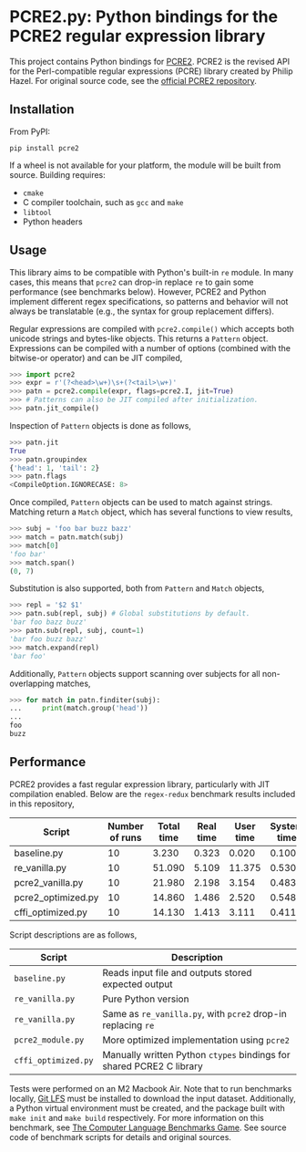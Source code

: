 # PCRE2.py: Python bindings for the PCRE2 regular expression library

This project contains Python bindings for [PCRE2](https://github.com/PCRE2Project/pcre2).
PCRE2 is the revised API for the Perl-compatible regular expressions (PCRE) library created by Philip Hazel.
For original source code, see the [official PCRE2 repository](https://github.com/PCRE2Project/pcre2).

## Installation

From PyPI:
```
pip install pcre2
```

If a wheel is not available for your platform, the module will be built from source.
Building requires:

* `cmake`
* C compiler toolchain, such as `gcc` and `make`
* `libtool`
* Python headers

## Usage

This library aims to be compatible with Python's built-in `re` module. In many cases, this means
that `pcre2` can drop-in replace `re` to gain some performance (see benchmarks below).
However, PCRE2 and Python implement different regex specifications, so patterns and behavior will
not always be translatable (e.g., the syntax for group replacement differs).

Regular expressions are compiled with `pcre2.compile()` which accepts both unicode strings and
bytes-like objects.
This returns a `Pattern` object.
Expressions can be compiled with a number of options (combined with the bitwise-or operator) and
can be JIT compiled,

```python
>>> import pcre2
>>> expr = r'(?<head>\w+)\s+(?<tail>\w+)'
>>> patn = pcre2.compile(expr, flags=pcre2.I, jit=True)
>>> # Patterns can also be JIT compiled after initialization.
>>> patn.jit_compile()
```

Inspection of `Pattern` objects is done as follows,

```python
>>> patn.jit
True
>>> patn.groupindex
{'head': 1, 'tail': 2}
>>> patn.flags
<CompileOption.IGNORECASE: 8>
```

Once compiled, `Pattern` objects can be used to match against strings.
Matching return a `Match` object, which has several functions to view results,

```python
>>> subj = 'foo bar buzz bazz'
>>> match = patn.match(subj)
>>> match[0]
'foo bar'
>>> match.span()
(0, 7)
```

Substitution is also supported, both from `Pattern` and `Match` objects,

```python
>>> repl = '$2 $1'
>>> patn.sub(repl, subj) # Global substitutions by default.
'bar foo bazz buzz'
>>> patn.sub(repl, subj, count=1)
'bar foo buzz bazz'
>>> match.expand(repl)
'bar foo'
```

Additionally, `Pattern` objects support scanning over subjects for all non-overlapping matches,

```python
>>> for match in patn.finditer(subj):
...     print(match.group('head'))
...
foo
buzz
```

## Performance

PCRE2 provides a fast regular expression library, particularly with JIT compilation enabled.
Below are the `regex-redux` benchmark results included in this repository,

| Script              | Number of runs | Total time | Real time  | User time   | System time   |
| ------------------- | -------------- | ---------- | ---------- | ----------- | ------------- |
| baseline.py         |             10 |      3.230 |      0.323 |       0.020 |         0.100 |
| re_vanilla.py       |             10 |     51.090 |      5.109 |      11.375 |         0.530 |
| pcre2_vanilla.py    |             10 |     21.980 |      2.198 |       3.154 |         0.483 |
| pcre2_optimized.py  |             10 |     14.860 |      1.486 |       2.520 |         0.548 |
| cffi_optimized.py   |             10 |     14.130 |      1.413 |       3.111 |         0.411 |
 
Script descriptions are as follows,

| Script              | Description                                                          |
| ------------------- | -------------------------------------------------------------------- |
| `baseline.py`       | Reads input file and outputs stored expected output                  |
| `re_vanilla.py`     | Pure Python version                                                  |
| `re_vanilla.py`     | Same as `re_vanilla.py`, with `pcre2` drop-in replacing `re`         |
| `pcre2_module.py`   | More optimized implementation using `pcre2`                          |
| `cffi_optimized.py` | Manually written Python `ctypes` bindings for shared PCRE2 C library |

Tests were performed on an M2 Macbook Air.
Note that to run benchmarks locally, [Git LFS](https://git-lfs.com/) must be installed to download the input dataset.
Additionally, a Python virtual environment must be created, and the package built
with `make init` and `make build` respectively.
For more information on this benchmark, see [The Computer Language Benchmarks Game](https://benchmarksgame-team.pages.debian.net/benchmarksgame/performance/regexredux.html).
See source code of benchmark scripts for details and original sources.
